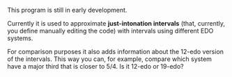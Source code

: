 This program is still in early development.

Currently it is used to approximate **just-intonation intervals** (that, currently, you define manually editing the code) with intervals using different EDO systems.

For comparison purposes it also adds information about the 12-edo version of the intervals. This way you can, for example, compare which system have a major third that is closer to 5/4. Is it 12-edo or 19-edo?